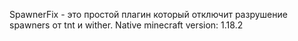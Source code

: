 SpawnerFix - это простой плагин который отключит разрушение spawners от tnt и wither. Native minecraft version: 1.18.2
